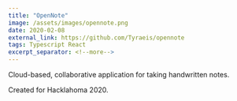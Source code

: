 ```yaml
---
title: "OpenNote"
image: /assets/images/opennote.png
date: 2020-02-08
external_link: https://github.com/Tyraeis/opennote
tags: Typescript React
excerpt_separator: <!--more-->
---
```


Cloud-based, collaborative application for taking handwritten notes.

Created for Hacklahoma 2020.

<!--more-->